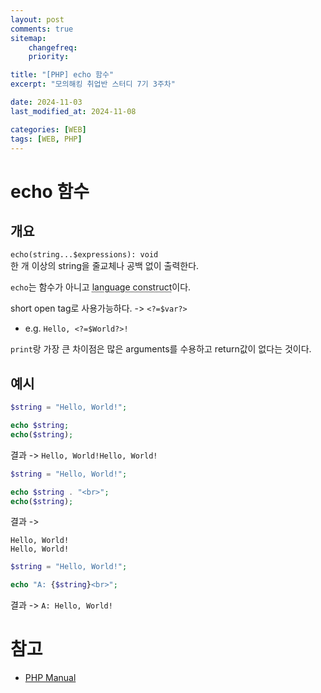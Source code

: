 ```yaml
---
layout: post
comments: true
sitemap:
    changefreq:
    priority:

title: "[PHP] echo 함수"
excerpt: "모의해킹 취업반 스터디 7기 3주차"

date: 2024-11-03
last_modified_at: 2024-11-08

categories: [WEB]
tags: [WEB, PHP]
---
```


# echo 함수
## 개요
`echo(string...$expressions): void`  
한 개 이상의 string을 줄교체나 공백 없이 출력한다.

`echo`는 함수가 아니고 <abbr title="a syntactically allowable part of a program that may be formed from one or more lexical tokens in accordance with the rules of the programming language">language construct</abbr>이다.

short open tag로 사용가능하다. -> `<?=$var?>`
* e.g. `Hello, <?=$World?>!`

`print`랑 가장 큰 차이점은 많은 arguments를 수용하고 return값이 없다는 것이다.

## 예시
```php
$string = "Hello, World!";

echo $string;
echo($string);
```
결과 ->
`Hello, World!Hello, World!`

```php
$string = "Hello, World!";

echo $string . "<br>";
echo($string);
```
결과 ->
```
Hello, World!
Hello, World!
```

```php
$string = "Hello, World!";

echo "A: {$string}<br>";
```
결과 ->
`A: Hello, World!`

# 참고
* [PHP Manual](https://www.php.net/manual/en/function.echo.php)